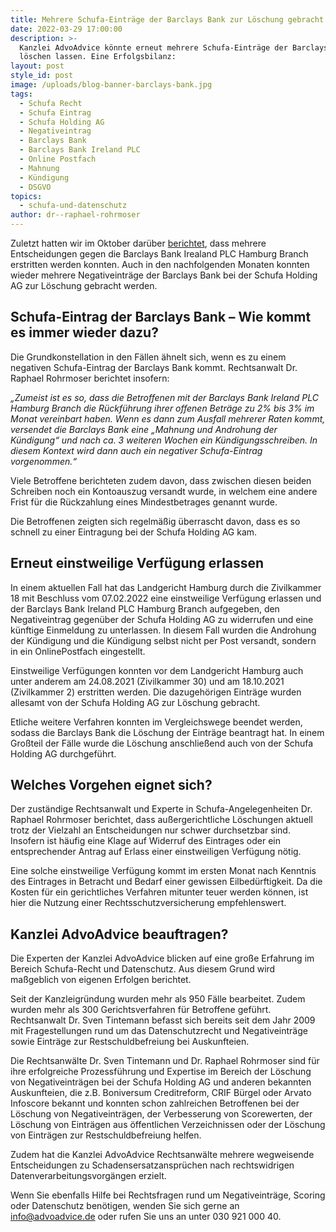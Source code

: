 ```yaml
---
title: Mehrere Schufa-Einträge der Barclays Bank zur Löschung gebracht.
date: 2022-03-29 17:00:00
description: >-
  Kanzlei AdvoAdvice könnte erneut mehrere Schufa-Einträge der Barclays Bank
  löschen lassen. Eine Erfolgsbilanz:
layout: post
style_id: post
image: /uploads/blog-banner-barclays-bank.jpg
tags:
  - Schufa Recht
  - Schufa Eintrag
  - Schufa Holding AG
  - Negativeintrag
  - Barclays Bank
  - Barclays Bank Ireland PLC
  - Online Postfach
  - Mahnung
  - Kündigung
  - DSGVO
topics:
  - schufa-und-datenschutz
author: dr--raphael-rohrmoser
---
```

Zuletzt hatten wir im Oktober darüber [berichtet](https://advoadvice.de/blog/mehrere-gerichtliche-entscheidungen-gegen-barclays-bank-erstritten/), dass mehrere Entscheidungen gegen die Barclays Bank Irealand PLC Hamburg Branch erstritten werden konnten. Auch in den nachfolgenden Monaten konnten wieder mehrere Negativeinträge der Barclays Bank bei der Schufa Holding AG zur Löschung gebracht werden.

## **Schufa-Eintrag der Barclays Bank – Wie kommt es immer wieder dazu?**

Die Grundkonstellation in den Fällen ähnelt sich, wenn es zu einem negativen Schufa-Eintrag der Barclays Bank kommt. Rechtsanwalt Dr. Raphael Rohrmoser berichtet insofern:

*„Zumeist ist es so, dass die Betroffenen mit der Barclays Bank Ireland PLC Hamburg Branch die Rückführung ihrer offenen Beträge zu 2% bis 3% im Monat vereinbart haben. Wenn es dann zum Ausfall mehrerer Raten kommt, versendet die Barclays Bank eine „Mahnung und Androhung der Kündigung“ und nach ca. 3 weiteren Wochen ein Kündigungsschreiben. In diesem Kontext wird dann auch ein negativer Schufa-Eintrag vorgenommen.“*

Viele Betroffene berichteten zudem davon, dass zwischen diesen beiden Schreiben noch ein Kontoauszug versandt wurde, in welchem eine andere Frist für die Rückzahlung eines Mindestbetrages genannt wurde.

Die Betroffenen zeigten sich regelmä&szlig;ig überrascht davon, dass es so schnell zu einer Eintragung bei der Schufa Holding AG kam.

## **Erneut einstweilige Verfügung erlassen**

In einem aktuellen Fall hat das Landgericht Hamburg durch die Zivilkammer 18 mit Beschluss vom 07.02.2022 eine einstweilige Verfügung erlassen und der Barclays Bank Ireland PLC Hamburg Branch aufgegeben, den Negativeintrag gegenüber der Schufa Holding AG zu widerrufen und eine künftige Einmeldung zu unterlassen. In diesem Fall wurden die Androhung der Kündigung und die Kündigung selbst nicht per Post versandt, sondern in ein OnlinePostfach eingestellt.

Einstweilige Verfügungen konnten vor dem Landgericht Hamburg auch unter anderem am 24.08.2021 (Zivilkammer 30) und am 18.10.2021 (Zivilkammer 2) erstritten werden. Die dazugehörigen Einträge wurden allesamt von der Schufa Holding AG zur Löschung gebracht.

Etliche weitere Verfahren konnten im Vergleichswege beendet werden, sodass die Barclays Bank die Löschung der Einträge beantragt hat. In einem Gro&szlig;teil der Fälle wurde die Löschung anschlie&szlig;end auch von der Schufa Holding AG durchgeführt.

## **Welches Vorgehen eignet sich?**

Der zuständige Rechtsanwalt und Experte in Schufa-Angelegenheiten Dr. Raphael Rohrmoser berichtet, dass au&szlig;ergerichtliche Löschungen aktuell trotz der Vielzahl an Entscheidungen nur schwer durchsetzbar sind. Insofern ist häufig eine Klage auf Widerruf des Eintrages oder ein entsprechender Antrag auf Erlass einer einstweiligen Verfügung nötig.

Eine solche einstweilige Verfügung kommt im ersten Monat nach Kenntnis des Eintrages in Betracht und Bedarf einer gewissen Eilbedürftigkeit. Da die Kosten für ein gerichtliches Verfahren mitunter teuer werden können, ist hier die Nutzung einer Rechtsschutzversicherung empfehlenswert.

## Kanzlei AdvoAdvice beauftragen?

Die Experten der Kanzlei AdvoAdvice blicken auf eine gro&szlig;e Erfahrung im Bereich Schufa-Recht und Datenschutz. Aus diesem Grund wird ma&szlig;geblich von eigenen Erfolgen berichtet.

Seit der Kanzleigründung wurden mehr als 950 Fälle bearbeitet. Zudem wurden mehr als 300 Gerichtsverfahren für Betroffene geführt. Rechtsanwalt Dr. Sven Tintemann befasst sich bereits seit dem Jahr 2009 mit Fragestellungen rund um das Datenschutzrecht und Negativeinträge sowie Einträge zur Restschuldbefreiung bei Auskunfteien.

Die Rechtsanwälte Dr. Sven Tintemann und Dr. Raphael Rohrmoser sind für ihre erfolgreiche Prozessführung und Expertise im Bereich der Löschung von Negativeinträgen bei der Schufa Holding AG und anderen bekannten Auskunfteien, die z.B. Boniversum Creditreform, CRIF Bürgel oder Arvato Infoscore bekannt und konnten schon zahlreichen Betroffenen bei der Löschung von Negativeinträgen, der Verbesserung von Scorewerten, der Löschung von Einträgen aus öffentlichen Verzeichnissen oder der Löschung von Einträgen zur Restschuldbefreiung helfen.

Zudem hat die Kanzlei AdvoAdvice Rechtsanwälte mehrere wegweisende Entscheidungen zu Schadensersatzansprüchen nach rechtswidrigen Datenverarbeitungsvorgängen erzielt.

Wenn Sie ebenfalls Hilfe bei Rechtsfragen rund um Negativeinträge, Scoring oder Datenschutz benötigen, wenden Sie sich gerne an info@advoadvice.de oder rufen Sie uns an unter 030 921 000 40.
